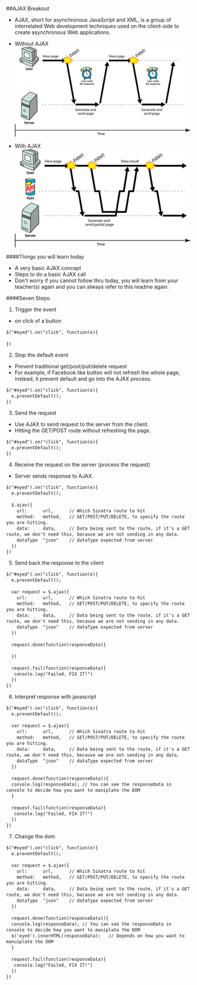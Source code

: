 ##AJAX Breakout

- AJAX, short for asynchronous JavaScript and XML, is a group of interrelated Web development techniques used on the client-side to create asynchronous Web applications.

- Without AJAX
![Alt text](/no-ajax.png "Without Ajax")

- With AJAX
![Alt text](/ajax.png "With Ajax")

####Things you will learn today
  - A very basic AJAX concept
  - Steps to do a basic AJAX call
  - Don't worry if you cannot follow thru today, you will learn from your teacher(s) again and you can always refer to this readme again.

####Seven Steps:
1. Trigger the event

  - on click of a button
  ```
  $("#eyed").on("click", function(e){

  })
  ```

2. Stop the default event

  - Prevent traditional get/post/put/delete request
  - For example, if Facebook like button will not refresh the whole page, instead, it prevent default and go into the AJAX process.
  ```
  $("#eyed").on("click", function(e){
    e.preventDefault();
  })
  ```

3. Send the request

  - Use AJAX to send request to the server from the client.
  - Hitting the GET/POST route without refreshing the page.
  ```
  $("#eyed").on("click", function(e){
    e.preventDefault();
  })
  ```

4. Receive the request on the server (process the request)

  - Server sends response to AJAX.
  ```
  $("#eyed").on("click", function(e){
    e.preventDefault();

    $.ajax({
      url:      url,      // Which Sinatra route to hit
      method:   method,   // GET/POST/PUT/DELETE, to specify the route you are hitting.
      data:     data,     // Data being sent to the route, if it's a GET route, we don't need this, because we are not sending in any data.
      dataType  "json"    // dataType expected from server
    })
  })
  ```

5. Send back the response to the client

  ```
  $("#eyed").on("click", function(e){
    e.preventDefault();

    var request = $.ajax({
      url:      url,      // Which Sinatra route to hit
      method:   method,   // GET/POST/PUT/DELETE, to specify the route you are hitting.
      data:     data,     // Data being sent to the route, if it's a GET route, we don't need this, because we are not sending in any data.
      dataType  "json"    // dataType expected from server
    })

    request.done(function(responseData){
    
    })
  
    request.fail(function(responseData){
     console.log("Failed, FIX IT!")
    })
  })
  ```
6. Interpret response with javascript
  ```
  $("#eyed").on("click", function(e){
    e.preventDefault();

    var request = $.ajax({
      url:      url,      // Which Sinatra route to hit
      method:   method,   // GET/POST/PUT/DELETE, to specify the route you are hitting.
      data:     data,     // Data being sent to the route, if it's a GET route, we don't need this, because we are not sending in any data.
      dataType  "json"    // dataType expected from server
    })

    request.done(function(responseData)){
    console.log(responseData); // You can see the responseData in console to decide how you want to maniplate the DOM
    }
  
    request.fail(function(responseData){
     console.log("Failed, FIX IT!")
    })
  })
  ```
7. Change the dom
  ```
  $("#eyed").on("click", function(e){
    e.preventDefault();

    var request = $.ajax({
      url:      url,      // Which Sinatra route to hit
      method:   method,   // GET/POST/PUT/DELETE, to specify the route you are hitting.
      data:     data,     // Data being sent to the route, if it's a GET route, we don't need this, because we are not sending in any data.
      dataType  "json"    // dataType expected from server
    })

    request.done(function(responseData)){
    console.log(responseData); // You can see the responseData in console to decide how you want to maniplate the DOM
    $('eyed').innerHTML(responseData);   // Depends on how you want to manuiplate the DOM
    }
  
    request.fail(function(responseData){
     console.log("Failed, FIX IT!")
    })
  })
  ```

